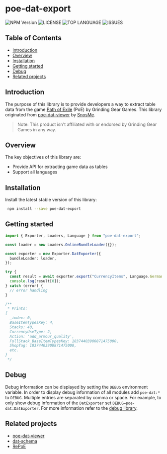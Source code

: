 # poe-dat-export

![NPM Version](https://img.shields.io/npm/v/npm) ![LICENSE](https://img.shields.io/github/license/moepmoep12/poe-dat-export) ![TOP LANGUAGE](https://img.shields.io/github/languages/top/moepmoep12/poe-dat-export) ![ISSUES](https://img.shields.io/github/issues/moepmoep12/poe-dat-export)

## Table of Contents

- [Introduction](#introduction)
- [Overview](#overview)
- [Installation](#installation)
- [Getting started](#getting-started)
- [Debug](#debug)
- [Related projects](#related-projects)

## Introduction

The purpose of this library is to provide developers a way to extract table data from the game [Path of Exile](https://www.pathofexile.com/) (PoE) by Grinding Gear Games.
This library originated from [poe-dat-viewer](https://github.com/SnosMe/poe-dat-viewer) by [SnosMe](<[https://](https://github.com/SnosMe)>).

> Note: This product isn't affiliated with or endorsed by Grinding Gear Games in any way.

## Overview

The key objectives of this library are:

- Provide API for extracting game data as tables
- Support all languages

## Installation

Install the latest stable version of this library:

```bash
 npm install --save poe-dat-export
```

## Getting started

```typescript
import { Exporter, Loaders, Language } from "poe-dat-export";

const loader = new Loaders.OnlineBundleLoader({});

const exporter = new Exporter.DatExporter({
  bundleLoader: loader,
});

try {
  const result = await exporter.export("CurrencyItems", Language.German);
  console.log(result[0]);
} catch (error) {
  // error handling
}

/**
 * Prints: 
{
  _index: 0,
  BaseItemTypesKey: 4,
  Stacks: 40,
  CurrencyUseType: 2,
  Action: 'add_armour_quality',
  FullStack_BaseItemTypesKey: 18374403900871475000,
  ShopTag: 18374403900871475000,
  etc.
}
 */
```

## Debug

Debug information can be displayed by setting the `DEBUG` environment variable. In order to display debug information of all modules add `poe-dat:*` to `DEBUG`. Multiple entries are separated by comma or space.
For example, to only show debug information of the `DatExporter` set `DEBUG=poe-dat:DatExporter`.
For more information refer to the [debug library](<[https://](https://github.com/debug-js/debug)>).

## Related projects

- [poe-dat-viewer](https://github.com/SnosMe/poe-dat-viewer)
- [dat-schema](https://github.com/poe-tool-dev/dat-schema)
- [RePoE](https://github.com/brather1ng/RePoE)
